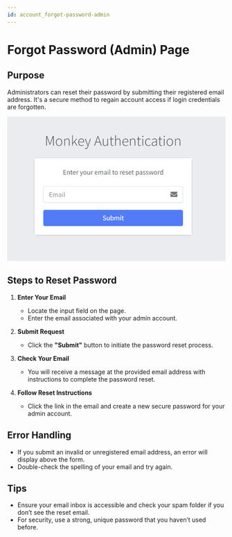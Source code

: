 ```yaml
---
id: account_forgot-password-admin
---
```


# Forgot Password (Admin) Page

## Purpose
Administrators can reset their password by submitting their registered email address. It's a secure method to regain account access if login credentials are forgotten.

![Forgot Password - Admin](../images/ForgotPasswordAdmin.png "Forgot Password - Admin")

## Steps to Reset Password

1. **Enter Your Email**
   - Locate the input field on the page.
   - Enter the email associated with your admin account.

2. **Submit Request**
   - Click the **"Submit"** button to initiate the password reset process.

3. **Check Your Email**
   - You will receive a message at the provided email address with instructions to complete the password reset.

4. **Follow Reset Instructions**
   - Click the link in the email and create a new secure password for your admin account.

## Error Handling
- If you submit an invalid or unregistered email address, an error will display above the form.
- Double-check the spelling of your email and try again.

## Tips
- Ensure your email inbox is accessible and check your spam folder if you don’t see the reset email.
- For security, use a strong, unique password that you haven’t used before.
